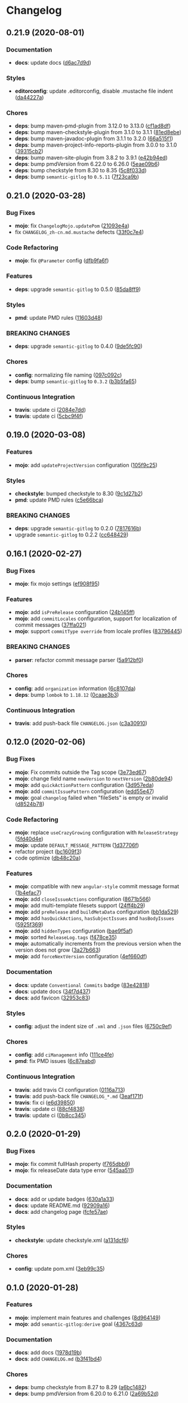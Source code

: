 # Changelog

## 0.21.9 (2020-08-01)

### Documentation

- **docs**: update docs ([d6ac7d9d](https://github.com/semantic-gitlog/maven-semantic-gitlog/commit/d6ac7d9dd94a3f120fa8e91b25a022cb52267c4d))


### Styles

- **editorconfig**: update .editorconfig, disable .mustache file indent ([da44227a](https://github.com/semantic-gitlog/maven-semantic-gitlog/commit/da44227a1cd3c61804c31d1788dc83d216bd3b53))


### Chores

- **deps**: bump maven-pmd-plugin from 3.12.0 to 3.13.0 ([cf1ad8df](https://github.com/semantic-gitlog/maven-semantic-gitlog/commit/cf1ad8df4bfd055054becd3a7b6564b87c185232))
- **deps**: bump maven-checkstyle-plugin from 3.1.0 to 3.1.1 ([81ed8ebe](https://github.com/semantic-gitlog/maven-semantic-gitlog/commit/81ed8ebe2b1f5620488382a38073bf877c225061))
- **deps**: bump maven-javadoc-plugin from 3.1.1 to 3.2.0 ([66a515f1](https://github.com/semantic-gitlog/maven-semantic-gitlog/commit/66a515f1a74ddf4491c3342b1c6bb8db729a0a5b))
- **deps**: bump maven-project-info-reports-plugin from 3.0.0 to 3.1.0 ([39315cb2](https://github.com/semantic-gitlog/maven-semantic-gitlog/commit/39315cb2d621ed1e694ab92bbb56c23b3eabdb4d))
- **deps**: bump maven-site-plugin from 3.8.2 to 3.9.1 ([e42b94ed](https://github.com/semantic-gitlog/maven-semantic-gitlog/commit/e42b94ed27a6ca1960ff3384a00157d24023c6f3))
- **deps**: bump pmdVersion from 6.22.0 to 6.26.0 ([5eae09b6](https://github.com/semantic-gitlog/maven-semantic-gitlog/commit/5eae09b687d08e63efb239822feb83781f204f3b))
- **deps**: bump checkstyle from 8.30 to 8.35 ([5c8f033d](https://github.com/semantic-gitlog/maven-semantic-gitlog/commit/5c8f033d52eceec6ca014b39a9545981969cc8ad))
- **deps**: bump `semantic-gitlog` to `0.5.11` ([7f23ca9b](https://github.com/semantic-gitlog/maven-semantic-gitlog/commit/7f23ca9b4f1e2dfaa7b1c98dd227e254ca40f1a9))


## 0.21.0 (2020-03-28)

### Bug Fixes

- **mojo**: fix `ChangelogMojo.updatePom` ([21093e4a](https://github.com/semantic-gitlog/maven-semantic-gitlog/commit/21093e4aa4fed0f85b9552278fd86cde8f117ce2))
- fix `CHANGELOG_zh-cn.md.mustache` defects ([33f0c7e4](https://github.com/semantic-gitlog/maven-semantic-gitlog/commit/33f0c7e4e396ca675679c0eded2b4a6ee9d2fa5a))


### Code Refactoring

- **mojo**: fix `@Parameter` config ([dfb9fa6f](https://github.com/semantic-gitlog/maven-semantic-gitlog/commit/dfb9fa6f590e9ed3034409e33d69acc3f6b24e37))


### Features

- **deps**: upgrade `semantic-gitlog` to 0.5.0 ([85da8ff9](https://github.com/semantic-gitlog/maven-semantic-gitlog/commit/85da8ff997b14c8479fb37c9c0e9a0a9309e7d74))


### Styles

- **pmd**: update PMD rules ([11603d48](https://github.com/semantic-gitlog/maven-semantic-gitlog/commit/11603d4884256b2006dffcc6d221e7c1ca32aff4))


### BREAKING CHANGES

- **deps**: upgrade `semantic-gitlog` to 0.4.0 ([9de5fc90](https://github.com/semantic-gitlog/maven-semantic-gitlog/commit/9de5fc90b921b0cb60bf92ab585e2518c544d397))


### Chores

- **config**: normalizing file naming ([097c092c](https://github.com/semantic-gitlog/maven-semantic-gitlog/commit/097c092c0753dba1940f8d1849e1f66417231da9))
- **deps**: bump `semantic-gitlog` to `0.3.2` ([b3b5fa65](https://github.com/semantic-gitlog/maven-semantic-gitlog/commit/b3b5fa65bbc54d4092fcce9a5ad2b409fcf425d3))


### Continuous Integration

- **travis**: update ci ([2084e7dd](https://github.com/semantic-gitlog/maven-semantic-gitlog/commit/2084e7dd60984592b058b872d74cfccf04416966))
- **travis**: update ci ([5cbc9f4f](https://github.com/semantic-gitlog/maven-semantic-gitlog/commit/5cbc9f4fcc3f2ca4623159c97ececf0433684914))


## 0.19.0 (2020-03-08)

### Features

- **mojo**: add `updateProjectVersion` configuration ([105f9c25](https://github.com/semantic-gitlog/maven-semantic-gitlog/commit/105f9c25bc121966b31bc3ea15ca5f3be793727e))


### Styles

- **checkstyle**: bumped checkstyle to 8.30 ([9c1d27b2](https://github.com/semantic-gitlog/maven-semantic-gitlog/commit/9c1d27b24aa6bbf7bc4a6633d098f86f506d0f9a))
- **pmd**: update PMD rules ([c5e66bca](https://github.com/semantic-gitlog/maven-semantic-gitlog/commit/c5e66bca7ad229006a30df87387269a28aa97ed9))


### BREAKING CHANGES

- **deps**: upgrade `semantic-gitlog` to 0.2.0 ([7817616b](https://github.com/semantic-gitlog/maven-semantic-gitlog/commit/7817616b3d4180e5a4a37b273318a29dbbe41d3c))
- upgrade `semantic-gitlog` to 0.2.2 ([cc648429](https://github.com/semantic-gitlog/maven-semantic-gitlog/commit/cc648429488ae5dccf22c8a788c69370681f359e))


## 0.16.1 (2020-02-27)

### Bug Fixes

- **mojo**: fix mojo settings ([ef908f95](https://github.com/semantic-gitlog/maven-semantic-gitlog/commit/ef908f95f9d41917b9b7d4bf4b15698ae4a1e952))


### Features

- **mojo**: add `isPreRelease` configuration ([24b145ff](https://github.com/semantic-gitlog/maven-semantic-gitlog/commit/24b145ff0a1c78fa1297fe0f8b933b762fe084d1))
- **mojo**: add `commitLocales` configuration, support for localization of commit messages ([37ffa021](https://github.com/semantic-gitlog/maven-semantic-gitlog/commit/37ffa02133cb474bdb3023b87663364eedce6154))
- **mojo**: support `commitType override` from locale profiles ([83796445](https://github.com/semantic-gitlog/maven-semantic-gitlog/commit/83796445681c0c0d22b2c21c22a757301efef470))


### BREAKING CHANGES

- **parser**: refactor commit message parser ([5a912bf0](https://github.com/semantic-gitlog/maven-semantic-gitlog/commit/5a912bf0b52692bc7301713dafabd71e2e7698f1))


### Chores

- **config**: add `organization` information ([6c8107da](https://github.com/semantic-gitlog/maven-semantic-gitlog/commit/6c8107da5d7c2ab6ec4a13e4d5e0165287ca360c))
- **deps**: bump `lombok` to `1.18.12` ([0caae3b3](https://github.com/semantic-gitlog/maven-semantic-gitlog/commit/0caae3b3b3da0d8fbb1bfd3a3b5ee9149468976f))


### Continuous Integration

- **travis**: add push-back file `CHANGELOG.json` ([c3a30910](https://github.com/semantic-gitlog/maven-semantic-gitlog/commit/c3a30910d13977960b4e24172ee1cd5c9fdf78dc))


## 0.12.0 (2020-02-06)

### Bug Fixes

- **mojo**: Fix commits outside the Tag scope ([3e73ed67](https://github.com/semantic-gitlog/maven-semantic-gitlog/commit/3e73ed67d73d781474eddf50bfe2a170ba35ce9b))
- **mojo**: change field name `newVersion` to `nextVersion` ([2b80de94](https://github.com/semantic-gitlog/maven-semantic-gitlog/commit/2b80de941ef1bc245a47f9a1c0920b106b847936))
- **mojo**: add `quickActionPattern` configuration ([3d957eda](https://github.com/semantic-gitlog/maven-semantic-gitlog/commit/3d957edab53e1f50d95cac6d3b0b19b0719efcf6))
- **mojo**: add `commitIssuePattern` configuration ([edd55e47](https://github.com/semantic-gitlog/maven-semantic-gitlog/commit/edd55e47eba382f91e3d79dbb0ff3a6b9cfea905))
- **mojo**: goal `changelog` failed when "fileSets" is empty or invalid ([d8524b78](https://github.com/semantic-gitlog/maven-semantic-gitlog/commit/d8524b78ab1ee1a44581a6a809233caa06960311))


### Code Refactoring

- **mojo**: replace `useCrazyGrowing` configuration with `ReleaseStrategy` ([5fd40d4e](https://github.com/semantic-gitlog/maven-semantic-gitlog/commit/5fd40d4eaa57dd9ec5bb36e5e25691e9e1874275))
- **mojo**: update `DEFAULT_MESSAGE_PATTERN` ([1d37706f](https://github.com/semantic-gitlog/maven-semantic-gitlog/commit/1d37706fb04541ef7a2738c23861f158a36ce6cc))
- refactor project ([bc1609f3](https://github.com/semantic-gitlog/maven-semantic-gitlog/commit/bc1609f3755c8613e02fddb57a1d674ded373d47))
- code optimize ([db48c20a](https://github.com/semantic-gitlog/maven-semantic-gitlog/commit/db48c20abca14fce4d5610b0252b519a93214647))


### Features

- **mojo**: compatible with new `angular-style` commit message format ([1b4efac7](https://github.com/semantic-gitlog/maven-semantic-gitlog/commit/1b4efac7649ec56f345da1c7735ed40707e4761b))
- **mojo**: add `closeIssueActions` configuration ([8671b566](https://github.com/semantic-gitlog/maven-semantic-gitlog/commit/8671b5665f1e12a758be474d0f68b5c22fdf8371))
- **mojo**: add multi-template filesets support ([24ff4b29](https://github.com/semantic-gitlog/maven-semantic-gitlog/commit/24ff4b29d63e9fa78f5677bc067fbc9a6d5d485c))
- **mojo**: add `preRelease` and `buildMetaData` configuration ([bb1da529](https://github.com/semantic-gitlog/maven-semantic-gitlog/commit/bb1da529c03b0dd572669b127aa4ca056851245a))
- **mojo**: add `hasQuickActions`, `hasSubjectIssues` and `hasBodyIssues` ([5925f369](https://github.com/semantic-gitlog/maven-semantic-gitlog/commit/5925f369d1e90cc3a0be8eba663eaa7c0e988d24))
- **mojo**: add `hiddenTypes` configuration ([bae9f5af](https://github.com/semantic-gitlog/maven-semantic-gitlog/commit/bae9f5afaba467f599e5c8a8f4d103853c00dc8a))
- **mojo**: sorted `ReleaseLog.tags` ([f478ce35](https://github.com/semantic-gitlog/maven-semantic-gitlog/commit/f478ce3509f4cddbfb3494e6c4ca2175d1aadcea))
- **mojo**: automatically increments from the previous version when the version does not grow ([3a27b663](https://github.com/semantic-gitlog/maven-semantic-gitlog/commit/3a27b663dc20658afcf02eca8957b0290d50d0ee))
- **mojo**: add `forceNextVersion` configuration ([4ef660df](https://github.com/semantic-gitlog/maven-semantic-gitlog/commit/4ef660df87a484458ed92c1f31eab5a4abfd4408))


### Documentation

- **docs**: update `Conventional Commits` badge ([83e42818](https://github.com/semantic-gitlog/maven-semantic-gitlog/commit/83e42818c8a3693214884787144bce0e99f988d2))
- **docs**: update docs ([34f7d437](https://github.com/semantic-gitlog/maven-semantic-gitlog/commit/34f7d4379fc69e0d3ba0dfc7d065a8e4c859d7d8))
- **docs**: add favicon ([32953c83](https://github.com/semantic-gitlog/maven-semantic-gitlog/commit/32953c8327ed12f99d04a3e64acf57d0095d4bc0))


### Styles

- **config**: adjust the indent size of `.xml` and `.json` files ([6750c9ef](https://github.com/semantic-gitlog/maven-semantic-gitlog/commit/6750c9ef5cec141c61defe3d63570b8b4a824de5))


### Chores

- **config**: add `ciManagement` info ([111ce4fe](https://github.com/semantic-gitlog/maven-semantic-gitlog/commit/111ce4fe4e0de7464aefe070c9a20c04ae72e83f))
- **pmd**: fix PMD issues ([6c87eabd](https://github.com/semantic-gitlog/maven-semantic-gitlog/commit/6c87eabd7745045ac08f7a529f304bdc5d2c54cc))


### Continuous Integration

- **travis**: add travis CI configuration ([0116a713](https://github.com/semantic-gitlog/maven-semantic-gitlog/commit/0116a713f015f6a05532f11cca17467137dcda81))
- **travis**: add push-back file `CHANGELOG_*.md` ([3eaf171f](https://github.com/semantic-gitlog/maven-semantic-gitlog/commit/3eaf171f44e52eb174ba17ea1fb8bb99853adfb8))
- **travis**: fix ci ([e6d39850](https://github.com/semantic-gitlog/maven-semantic-gitlog/commit/e6d39850936933f5f08f253ae314fa0e78ae749c))
- **travis**: update ci ([88cf4838](https://github.com/semantic-gitlog/maven-semantic-gitlog/commit/88cf483884819310ceeb12560852fcf2b15c8905))
- **travis**: update ci ([0b8cc345](https://github.com/semantic-gitlog/maven-semantic-gitlog/commit/0b8cc345aed9454846f445206aa3fe564151b9f9))


## 0.2.0 (2020-01-29)

### Bug Fixes

- **mojo**: fix commit fullHash property ([f765dbb9](https://github.com/semantic-gitlog/maven-semantic-gitlog/commit/f765dbb9aeb77eb731e5b787e13bb471ad0abbdf))
- **mojo**: fix releaseDate data type error ([545aa511](https://github.com/semantic-gitlog/maven-semantic-gitlog/commit/545aa511aefb5bbd02b78b73fa37a6f69cf6d1e7))


### Documentation

- **docs**: add or update badges ([630a1a33](https://github.com/semantic-gitlog/maven-semantic-gitlog/commit/630a1a33adc4e76370502f0d842a2c50beeb3234))
- **docs**: update README.md ([92909a16](https://github.com/semantic-gitlog/maven-semantic-gitlog/commit/92909a164b611c242721b2ad0643f5549aabd32e))
- **docs**: add changelog page ([fcfe57ae](https://github.com/semantic-gitlog/maven-semantic-gitlog/commit/fcfe57ae6ba5f79ef132446c55460af582940895))


### Styles

- **checkstyle**: update checkstyle.xml ([a131dcf6](https://github.com/semantic-gitlog/maven-semantic-gitlog/commit/a131dcf6e3b92af8048e5c7d2dc2546b86633ce2))


### Chores

- **config**: update pom.xml ([3eb99c35](https://github.com/semantic-gitlog/maven-semantic-gitlog/commit/3eb99c357e7c2736771a1081aa29f38e62f89885))


## 0.1.0 (2020-01-28)

### Features

- **mojo**: implement main features and challenges ([8d964149](https://github.com/semantic-gitlog/maven-semantic-gitlog/commit/8d9641496af9c52ef39540c32980e3732c878ca7))
- **mojo**: add `semantic-gitlog:derive` goal ([4367c63d](https://github.com/semantic-gitlog/maven-semantic-gitlog/commit/4367c63de29e56fa40044341ac0273a622a4b6b8))


### Documentation

- **docs**: add docs ([1978d19b](https://github.com/semantic-gitlog/maven-semantic-gitlog/commit/1978d19b1c381784153787fa6a0f5673bdab8336))
- **docs**: add `CHANGELOG.md` ([b3f41bd4](https://github.com/semantic-gitlog/maven-semantic-gitlog/commit/b3f41bd49b6b7d02a2ae33f7a8833524e072d590))


### Chores

- **deps**: bump checkstyle from 8.27 to 8.29 ([a6bc1482](https://github.com/semantic-gitlog/maven-semantic-gitlog/commit/a6bc148222fe161f8a5315f4378c97964df6057d))
- **deps**: bump pmdVersion from 6.20.0 to 6.21.0 ([2a69b52d](https://github.com/semantic-gitlog/maven-semantic-gitlog/commit/2a69b52d9052b60c4a515063bcb2c39d6a4f9511))

